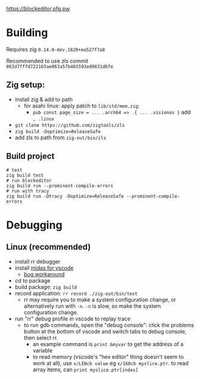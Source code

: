 https://blockeditor.pfg.pw

# Building

Requires zig `0.14.0-dev.1820+ea527f7a8`

Recommended to use zls commit `063d7fffd722165ae863a57b465593ed9831d6fe`

## Zig setup:

- install zig & add to path
  - for asahi linux: apply patch to `lib/std/mem.zig`: 
    - `pub const page_size = ... .arch64 => .{ ... .visionos }` add `, .linux`
- `git clone https://github.com/zigtools/zls`
- `zig build -Doptimize=ReleaseSafe`
- add zls to path from `zig-out/bin/zls`

## Build project

```
# test
zig build test
# run blockeditor
zig build run --prominent-compile-errors
# run with tracy
zig build run -Dtracy -Doptimize=ReleaseSafe --prominent-compile-errors
```

# Debugging

## Linux (recommended)

- install rr debugger
- install [midas for vscode](https://marketplace.visualstudio.com/items?itemName=farrese.midas)
  - [bug workaround](https://github.com/farre/midas/issues/197)
- cd to package
- build package: `zig build`
- record application: `rr record ./zig-out/bin/test`
  - rr may require you to make a system configuration change, or alternatively run with `-n`. `-n` is slow, so make the system configuration change.
- run "rr" debug profile in vscode to replay trace
  - to run gdb commands, open the "debug console": click the problems button at the bottom of
    vscode and switch tabs to debug console, then select rr.
    - an example command is `print &myvar` to get the address of a variable
    - to read memory (vscode's "hex editor" thing doesn't seem to work at all), use `x/LENcb value` eg `x/160cb myslice.ptr`. to read array items, can `print myslice.ptr[index]` 
